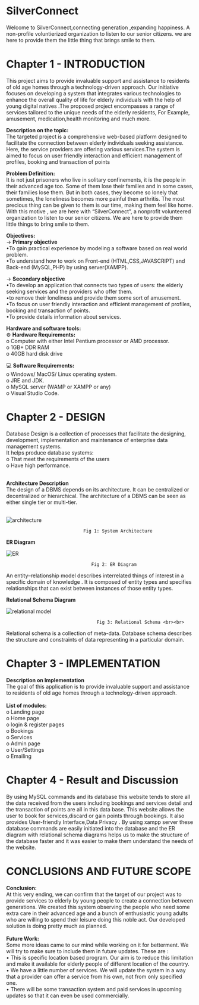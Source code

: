 # **SilverConnect**

Welcome to SilverConnect,connecting generation ,expanding happiness.
A non-profile voluntierized organization to listen to our senior citizens. we
are here to provide them the little thing that brings smile to them.
 
# Chapter 1 - INTRODUCTION <br>
This project aims to provide invaluable support and assistance to
residents of old age homes through a technology-driven approach. Our
initiative focuses on developing a system that integrates various technologies to enhance the overall quality of life for elderly individuals
with the help of young digital natives .The proposed project encompasses a range of services tailored to the unique needs of the elderly residents, For Example, amusement, medication,health monitoring and
much more.


**Description on the topic:** <br>
The targeted project is a comprehensive web-based platform designed to facilitate the connection between elderly individuals seeking assistance. Here, the
service providers are offering various services.The system is aimed to focus
on user friendly interaction and efficient management of profiles, booking
and transaction of points


**Problem Definition:**<br>
It is not just prisoners who live in solitary confinements, it is the people
in their advanced age too. Some of them lose their families and in some
cases, their families lose them. But in both cases, they become so lonely that
sometimes, the loneliness becomes more painful then arthritis.
The most precious thing can be given to them is our time, making them
feel like home. With this motive , we are here with “SilverConnect”, a nonprofit volunteered organization to listen to our senior citizens. We are here
to provide them little things to bring smile to them.


**Objectives:**<br>
-> **Primary objective**<br>
•To gain practical experience by modeling a software based on real world problem. <br>
•To understand how to work on Front-end (HTML,CSS,JAVASCRIPT) and Back-end (MySQL,PHP) by using server(XAMPP).

-> **Secondary objective** <br>
•To develop an application that connects two types of users: the elderly seeking services and the providers who offer them.<br>
•to remove their loneliness and provide them some sort of amusement.<br>
•To focus on user friendly interaction and efficient management of profiles, booking
and transaction of points.<br>
•To provide details information about services. <br>


**Hardware and software tools:**<br>
⚙️	**Hardware Requirements:**<br>
o	Computer with either Intel Pentium processor or AMD processor.<br>
o	1GB+ DDR RAM<br>
o	40GB hard disk drive<br>


💻	**Software Requirements:**<br>
o	Windows/ MacOS/ Linux operating system.<br>
o	JRE and JDK.<br>
o	MySQL server (WAMP or XAMPP or any)<br>
o	Visual Studio Code.<br>

# Chapter 2 - DESIGN<br>
Database Design is a collection of processes that facilitate the designing, development, implementation and maintenance of enterprise data management systems.<br>
It helps produce database systems:<br>
o	That meet the requirements of the users<br>
o	Have high performance.<br><br>

**Architecture Description** <br>
The design of a DBMS depends on its architecture. It can be centralized or decentralized or hierarchical. The architecture of a DBMS can be seen as either single tier or multi-tier.<br><br>

 ![architecture](https://github.com/Fariha-alam-mozumder/Project/assets/156440883/e4de5a37-5717-45fb-beaf-7baceb013c05)

                                 Fig 1: System Architecture

**ER Diagram**


 ![ER](https://github.com/Fariha-alam-mozumder/Project/assets/156440883/2e8f88a0-4ef2-49ae-b6c7-080792db3ba7)

                                    Fig 2: ER Diagram

An entity–relationship model describes interrelated things of interest in a specific domain of knowledge . It is composed of entity types and specifies relationships that can exist between instances of those entity types.
 
**Relational Schema Diagram**

![relational model](https://github.com/Fariha-alam-mozumder/Project/assets/156440883/39c8ada9-82ee-4355-bc7b-268b54dbce09)

                                      Fig 3: Relational Schema <br><br>
Relational schema is a collection of meta-data. Database schema describes the structure and constraints of data representing in a particular domain.

# Chapter 3 - IMPLEMENTATION <br>
**Description on Implementation**<br>
The goal of this application is to provide invaluable support and assistance to
residents of old age homes through a technology-driven approach. <br><br>
**List of modules:**<br>
o	Landing page<br>
o	Home page<br>
o	login & register pages<br>
o	Bookings<br>
o	Services<br>
o	Admin page<br>
o	User/Settings<br>
o	Emailing<br>


# Chapter 4 - Result and Discussion<br>
By using MySQL commands and its database this website tends to store all the data received from the users including bookings and services detail and the transaction of points are all in this data base. This website allows the user to book for services,discard or gain points through bookings. It also provides  User-friendly Interface,Data Privacy . By using xampp server these database commands are easily initiated into the database and the ER diagram with relational schema diagrams helps us to make the structure of the database faster and it was easier to make them understand the needs of the website.<br>



# CONCLUSIONS AND FUTURE SCOPE
**Conclusion:**<br>
At this very ending, we can confirm that the target of our project was to
provide services to elderly by young people to create a connection between
generations. We created this system observing the people who need some
extra care in their advanced age and a bunch of enthusiastic young adults
who are willing to spend their leisure doing this noble act. Our developed
solution is doing pretty much as planned.<br><br>
**Future Work:**<br>
Some more ideas came to our mind while working on it for betterment. We
will try to make sure to include them in future updates. These are :<br>
• This is specific location based program. Our aim is to reduce this
limitation and make it available for elderly people of different location
of the country.<br>
• We have a little number of services. We will update the system in a
way that a provider can offer a service from his own, not from only
specified one.<br>
• There will be some transaction system and paid services in upcoming
updates so that it can even be used commercially.<br>



